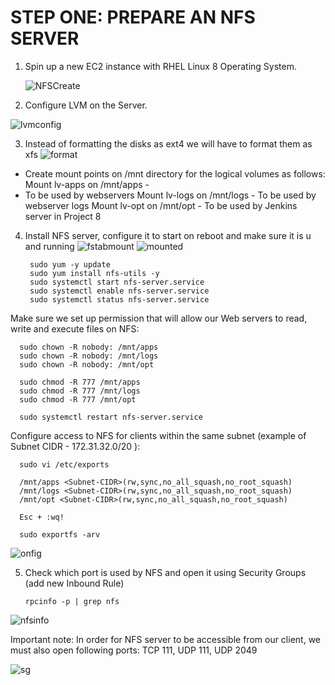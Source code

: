 # STEP ONE: PREPARE AN NFS SERVER
1. Spin up a new EC2 instance with RHEL Linux 8 Operating System.

   ![NFSCreate](https://github.com/user-attachments/assets/04ff6008-5fd5-43b6-909f-f80a3128e513)

2. Configure LVM on the Server.

  ![lvmconfig](https://github.com/user-attachments/assets/3c441ce8-5c74-4660-a042-6f2a6906a91a)

3. Instead of formatting the disks as ext4 we will have to format them as xfs
  ![format](https://github.com/user-attachments/assets/eaf9c6a8-686d-4514-bf69-212c16a10035)

- Create mount points on /mnt directory for the logical volumes as follows: Mount lv-apps on /mnt/apps -
- To be used by webservers Mount lv-logs on /mnt/logs - To be used by webserver logs Mount lv-opt on /mnt/opt - To be used by Jenkins server in
   Project 8

4. Install NFS server, configure it to start on reboot and make sure it is u and running
![fstabmount](https://github.com/user-attachments/assets/a11fe5ae-9c45-4b52-a071-e6d9431d6151)
![mounted](https://github.com/user-attachments/assets/95d57461-0467-45c2-99ea-a93595dd2f87)

        sudo yum -y update
        sudo yum install nfs-utils -y
        sudo systemctl start nfs-server.service
        sudo systemctl enable nfs-server.service
        sudo systemctl status nfs-server.service

Make sure we set up permission that will allow our Web servers to read, write and execute files on NFS:

      sudo chown -R nobody: /mnt/apps
      sudo chown -R nobody: /mnt/logs
      sudo chown -R nobody: /mnt/opt
      
      sudo chmod -R 777 /mnt/apps
      sudo chmod -R 777 /mnt/logs
      sudo chmod -R 777 /mnt/opt
      
      sudo systemctl restart nfs-server.service

Configure access to NFS for clients within the same subnet (example of Subnet CIDR - 172.31.32.0/20 ):

      sudo vi /etc/exports
      
      /mnt/apps <Subnet-CIDR>(rw,sync,no_all_squash,no_root_squash)
      /mnt/logs <Subnet-CIDR>(rw,sync,no_all_squash,no_root_squash)
      /mnt/opt <Subnet-CIDR>(rw,sync,no_all_squash,no_root_squash)
      
      Esc + :wq!
      
      sudo exportfs -arv

 ![onfig](https://github.com/user-attachments/assets/f609491b-bd43-415b-8a62-66cee8c47f10)

 5. Check which port is used by NFS and open it using Security Groups (add new Inbound Rule)

        rpcinfo -p | grep nfs
    
![nfsinfo](https://github.com/user-attachments/assets/241bcdd3-855e-4d79-86a9-237cdd1957f0)



Important note: In order for NFS server to be accessible from our client, we must also open following ports: TCP 111, UDP 111, UDP 2049

![sg](https://github.com/user-attachments/assets/0a8e138a-5fe4-4057-aea1-6799439f3c58)





  

